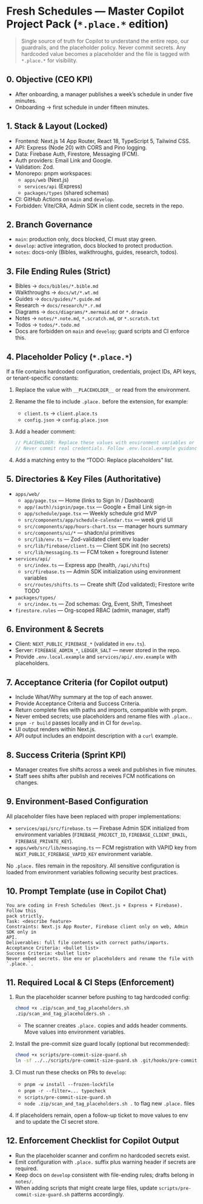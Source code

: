 # Fresh Schedules — Master Copilot Project Pack (`*.place.*` edition)

> Single source of truth for Copilot to understand the entire repo, our
> guardrails, and the placeholder policy. Never commit secrets. Any
> hardcoded value becomes a placeholder and the file is tagged with
> `*.place.*` for visibility.

## 0. Objective (CEO KPI)

- After onboarding, a manager publishes a week’s schedule in under five minutes.
- Onboarding → first schedule in under fifteen minutes.

## 1. Stack & Layout (Locked)

- Frontend: Next.js 14 App Router, React 18, TypeScript 5, Tailwind CSS.
- API: Express (Node 20) with CORS and Pino logging.
- Data: Firebase Auth, Firestore, Messaging (FCM).
- Auth providers: Email Link and Google.
- Validation: Zod.
- Monorepo: pnpm workspaces:
  - `apps/web` (Next.js)
  - `services/api` (Express)
  - `packages/types` (shared schemas)
- CI: GitHub Actions on `main` and `develop`.
- Forbidden: Vite/CRA, Admin SDK in client code, secrets in the repo.

## 2. Branch Governance

- `main`: production only, docs blocked, CI must stay green.
- `develop`: active integration, docs blocked to protect production.
- `notes`: docs-only (Bibles, walkthroughs, guides, research, todos).

## 3. File Ending Rules (Strict)

- Bibles → `docs/bibles/*.bible.md`
- Walkthroughs → `docs/wt/*.wt.md`
- Guides → `docs/guides/*.guide.md`
- Research → `docs/research/*.r.md`
- Diagrams → `docs/diagrams/*.mermaid.md` or `*.drawio`
- Notes → `notes/*.note.md`, `*.scratch.md`, or `*.scratch.txt`
- Todos → `todos/*.todo.md`
- Docs are forbidden on `main` and `develop`; guard scripts and CI enforce this.

## 4. Placeholder Policy (`*.place.*`)

If a file contains hardcoded configuration, credentials, project IDs, API keys,
or tenant-specific constants:

1. Replace the value with `__PLACEHOLDER__` or read from the environment.
2. Rename the file to include `.place.` before the extension, for example:
   - `client.ts` → `client.place.ts`
   - `config.json` → `config.place.json`
3. Add a header comment:

   ```ts
   // PLACEHOLDER: Replace these values with environment variables or secrets.
   // Never commit real credentials. Follow .env.local.example guidance.
   ```

4. Add a matching entry to the “TODO: Replace placeholders” list.

## 5. Directories & Key Files (Authoritative)

- `apps/web/`
  - `app/page.tsx` — Home (links to Sign In / Dashboard)
  - `app/(auth)/signin/page.tsx` — Google + Email Link sign-in
  - `app/schedule/page.tsx` — Weekly schedule grid MVP
  - `src/components/app/schedule-calendar.tsx` — week grid UI
  - `src/components/app/hours-chart.tsx` — manager hours summary
  - `src/components/ui/*` — shadcn/ui primitives
  - `src/lib/env.ts` — Zod-validated client env loader
  - `src/lib/firebase/client.ts` — Client SDK init (no secrets)
  - `src/lib/messaging.ts` — FCM token + foreground listener
- `services/api/`
  - `src/index.ts` — Express app (health, `/api/shifts`)
  - `src/firebase.ts` — Admin SDK initialization using environment variables
  - `src/routes/shifts.ts` — Create shift (Zod validated); Firestore write TODO
- `packages/types/`
  - `src/index.ts` — Zod schemas: Org, Event, Shift, Timesheet
- `firestore.rules` — Org-scoped RBAC (admin, manager, staff)

## 6. Environment & Secrets

- Client: `NEXT_PUBLIC_FIREBASE_*` (validated in `env.ts`).
- Server: `FIREBASE_ADMIN_*`, `LEDGER_SALT` — never stored in the repo.
- Provide `.env.local.example` and `services/api/.env.example` with placeholders.

## 7. Acceptance Criteria (for Copilot output)

- Include What/Why summary at the top of each answer.
- Provide Acceptance Criteria and Success Criteria.
- Return complete files with paths and imports, compatible with pnpm.
- Never embed secrets; use placeholders and rename files with `.place.`.
- `pnpm -r build` passes locally and in CI for `develop`.
- UI output renders within Next.js.
- API output includes an endpoint description with a `curl` example.

## 8. Success Criteria (Sprint KPI)

- Manager creates five shifts across a week and publishes in five minutes.
- Staff sees shifts after publish and receives FCM notifications on changes.

## 9. Environment-Based Configuration

All placeholder files have been replaced with proper implementations:

- `services/api/src/firebase.ts` — Firebase Admin SDK initialized from environment variables (`FIREBASE_PROJECT_ID`, `FIREBASE_CLIENT_EMAIL`, `FIREBASE_PRIVATE_KEY`).
- `apps/web/src/lib/messaging.ts` — FCM registration with VAPID key from `NEXT_PUBLIC_FIREBASE_VAPID_KEY` environment variable.

No `.place.` files remain in the repository. All sensitive configuration is loaded from environment variables following security best practices.

## 10. Prompt Template (use in Copilot Chat)

```text
You are coding in Fresh Schedules (Next.js + Express + Firebase). Follow this
pack strictly.
Task: <describe feature>
Constraints: Next.js App Router, Firebase client only on web, Admin SDK only in
API.
Deliverables: full file contents with correct paths/imports.
Acceptance Criteria: <bullet list>
Success Criteria: <bullet list>
Never embed secrets. Use env or placeholders and rename the file with `.place.`.
```

## 11. Required Local & CI Steps (Enforcement)

1. Run the placeholder scanner before pushing to tag hardcoded config:

   ```bash
   chmod +x .zip/scan_and_tag_placeholders.sh
   .zip/scan_and_tag_placeholders.sh .
   ```

   - The scanner creates `.place.` copies and adds header comments. Move values
     into environment variables.

2. Install the pre-commit size guard locally (optional but recommended):

   ```bash
   chmod +x scripts/pre-commit-size-guard.sh
   ln -sf ../../scripts/pre-commit-size-guard.sh .git/hooks/pre-commit
   ```

3. CI must run these checks on PRs to `develop`:
   - `pnpm -w install --frozen-lockfile`
   - `pnpm -r --filter=... typecheck`
   - `scripts/pre-commit-size-guard.sh`
   - `node .zip/scan_and_tag_placeholders.sh .` to flag new `.place.` files

4. If placeholders remain, open a follow-up ticket to move values to env and to
   update the CI secret store.

## 12. Enforcement Checklist for Copilot Output

- Run the placeholder scanner and confirm no hardcoded secrets exist.
- Emit configuration with `.place.` suffix plus warning header if secrets are
  required.
- Keep docs on `develop` consistent with file-ending rules; drafts belong in
  `notes/`.
- When adding scripts that might create large files, update
  `scripts/pre-commit-size-guard.sh` patterns accordingly.
